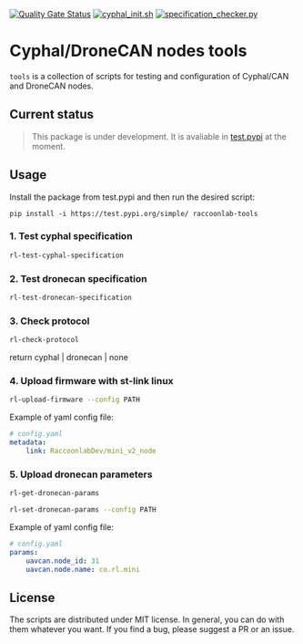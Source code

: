 [![Quality Gate Status](https://sonarcloud.io/api/project_badges/measure?project=PonomarevDA_tools&metric=alert_status)](https://sonarcloud.io/summary/new_code?id=PonomarevDA_tools) [![cyphal_init.sh](https://github.com/PonomarevDA/tools/actions/workflows/cyphal_init.yml/badge.svg)](https://github.com/PonomarevDA/tools/actions/workflows/cyphal_init.yml) [![specification_checker.py](https://github.com/PonomarevDA/tools/actions/workflows/specification_checker.yml/badge.svg)](https://github.com/PonomarevDA/tools/actions/workflows/specification_checker.yml)

# Cyphal/DroneCAN nodes tools  

`tools` is a collection of scripts for testing and configuration of Cyphal/CAN and DroneCAN nodes.

## Current status

> This package is under development. It is avaliable in [test.pypi](https://test.pypi.org/project/raccoonlab-tools/) at the moment.

## Usage

Install the package from test.pypi and then run the desired script:

```
pip install -i https://test.pypi.org/simple/ raccoonlab-tools
```

### 1. Test cyphal specification

```bash
rl-test-cyphal-specification
```

### 2. Test dronecan specification

```bash
rl-test-dronecan-specification
```

### 3. Check protocol

```bash
rl-check-protocol
```

return cyphal | dronecan | none

### 4. Upload firmware with st-link linux

```bash
rl-upload-firmware --config PATH
```

Example of yaml config file:

```yaml
# config.yaml
metadata:
    link: RaccoonlabDev/mini_v2_node
```

### 5. Upload dronecan parameters

```bash
rl-get-dronecan-params
```

```bash
rl-set-dronecan-params --config PATH
```

Example of yaml config file:

```yaml
# config.yaml
params:
    uavcan.node_id: 31
    uavcan.node.name: co.rl.mini
```

<!--

### 6. Upload dronecan parameters

### UC7-8. Check cyphal/dronecan node type by name

rl-give-node-type

### UC9. Check RL firmware version

rl-check-updates

### UC10. Check other (custom) vendors firmware version

...

### UC11-12. Create socketcan linux (real/virtual)

rl-socketcan

### UC13-14. Create slcan linux/windows -->

## License

The scripts are distributed under MIT license. In general, you can do with them whatever you want. If you find a bug, please suggest a PR or an issue.
